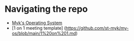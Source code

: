 # Navigating the repo
- [Myk's Operating System](https://github.com/st-myk/my-os/blob/main/OS.md)
- [1 on 1 meeting template] (https://github.com/st-myk/my-os/blob/main/1%20on%201.md)
